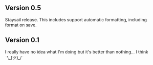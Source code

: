 ## Version 0.5

Staysail release. This includes support automatic formatting, including
format on save.

## Version 0.1

I really have no idea what I'm doing but it's better than nothing... I think ¯\\\_(ツ)\_/¯

